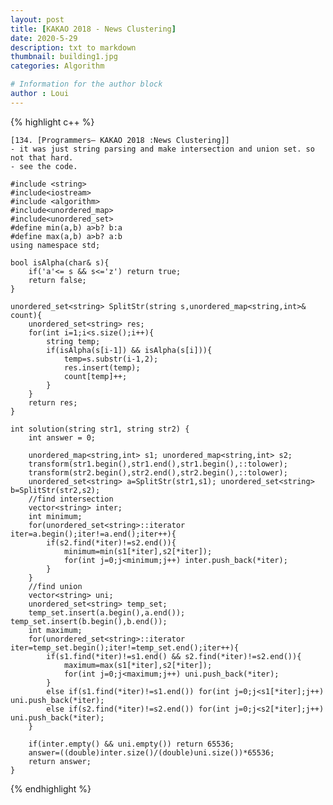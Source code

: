 ```yaml
---
layout: post
title: [KAKAO 2018 - News Clustering]
date: 2020-5-29
description: txt to markdown
thumbnail: building1.jpg
categories: Algorithm

# Information for the author block
author : Loui
---
```


{% highlight c++ %}

	﻿[134. [Programmers– KAKAO 2018 :News Clustering]]
	- it was just string parsing and make intersection and union set. so not that hard.
	- see the code.
	
	#include <string>
	#include<iostream>
	#include <algorithm>
	#include<unordered_map>
	#include<unordered_set>
	#define min(a,b) a>b? b:a
	#define max(a,b) a>b? a:b
	using namespace std;
	
	bool isAlpha(char& s){
	    if('a'<= s && s<='z') return true;
	    return false;
	}
	
	unordered_set<string> SplitStr(string s,unordered_map<string,int>& count){
	    unordered_set<string> res;
	    for(int i=1;i<s.size();i++){
	        string temp;
	        if(isAlpha(s[i-1]) && isAlpha(s[i])){
	            temp=s.substr(i-1,2);
	            res.insert(temp);
	            count[temp]++;
	        } 
	    }
	    return res;
	}
	
	int solution(string str1, string str2) {
	    int answer = 0;
	    
	    unordered_map<string,int> s1; unordered_map<string,int> s2;
	    transform(str1.begin(),str1.end(),str1.begin(),::tolower);
	    transform(str2.begin(),str2.end(),str2.begin(),::tolower);
	    unordered_set<string> a=SplitStr(str1,s1); unordered_set<string> b=SplitStr(str2,s2);
	    //find intersection
	    vector<string> inter; 
	    int minimum; 
	    for(unordered_set<string>::iterator iter=a.begin();iter!=a.end();iter++){
	        if(s2.find(*iter)!=s2.end()){
	            minimum=min(s1[*iter],s2[*iter]);
	            for(int j=0;j<minimum;j++) inter.push_back(*iter);
	        }
	    }
	    //find union
	    vector<string> uni;
	    unordered_set<string> temp_set;
	    temp_set.insert(a.begin(),a.end()); temp_set.insert(b.begin(),b.end());
	    int maximum;
	    for(unordered_set<string>::iterator iter=temp_set.begin();iter!=temp_set.end();iter++){
	        if(s1.find(*iter)!=s1.end() && s2.find(*iter)!=s2.end()){
	            maximum=max(s1[*iter],s2[*iter]);
	            for(int j=0;j<maximum;j++) uni.push_back(*iter);
	        }
	        else if(s1.find(*iter)!=s1.end()) for(int j=0;j<s1[*iter];j++) uni.push_back(*iter);
	        else if(s2.find(*iter)!=s2.end()) for(int j=0;j<s2[*iter];j++) uni.push_back(*iter);
	    }
	
	    if(inter.empty() && uni.empty()) return 65536;
	    answer=((double)inter.size()/(double)uni.size())*65536;
	    return answer;
	}
	
{% endhighlight %}

